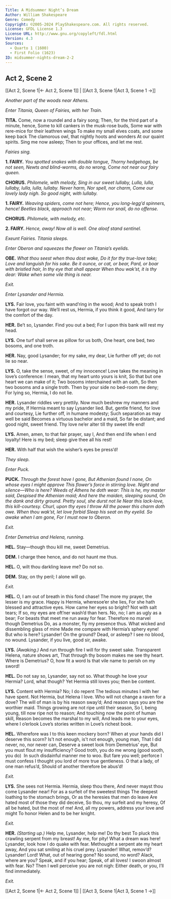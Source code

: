 ```yaml
---
Title: A Midsummer Night’s Dream
Author: William Shakespeare
Genre: Comedy
Copyright: ©2005-2024 PlayShakespeare.com. All rights reserved.
License: GFDL License 1.3
License URL: http://www.gnu.org/copyleft/fdl.html
Version: 4.3
Sources:
  - Quarto 1 (1600)
  - First Folio (1623)
ID: midsummer-nights-dream-2-2
---
```


## Act 2, Scene 2
[[Act 2, Scene 1|← Act 2, Scene 1]] | [[Act 3, Scene 1|Act 3, Scene 1 →]]

*Another part of the woods near Athens.*

*Enter Titania, Queen of Fairies, with her Train.*

**TITA.**
Come, now a roundel and a fairy song;
Then, for the third part of a minute, hence,
Some to kill cankers in the musk-rose buds,
Some war with rere-mice for their leathren wings
To make my small elves coats, and some keep back
The clamorous owl, that nightly hoots and wonders
At our quaint spirits. Sing me now asleep;
Then to your offices, and let me rest.

*Fairies sing.*

**1. FAIRY.**
*You spotted snakes with double tongue,*
*Thorny hedgehogs, be not seen,*
*Newts and blind-worms, do no wrong,*
*Come not near our fairy queen.*

**CHORUS.**
*Philomele, with melody,*
*Sing in our sweet lullaby,*
*Lulla, lulla, lullaby, lulla, lulla, lullaby.*
*Never harm,*
*Nor spell, nor charm,*
*Come our lovely lady nigh.*
*So good night, with lullaby.*

**1. FAIRY.**
*Weaving spiders, come not here;*
*Hence, you long-legg’d spinners, hence!*
*Beetles black, approach not near;*
*Worm nor snail, do no offense.*

**CHORUS.**
*Philomele, with melody, etc.*

**2. FAIRY.**
*Hence, away! Now all is well.*
*One aloof stand sentinel.*

*Exeunt Fairies. Titania sleeps.*

*Enter Oberon and squeezes the flower on Titania’s eyelids.*

**OBE.**
*What thou seest when thou dost wake,*
*Do it for thy true-love take;*
*Love and languish for his sake.*
*Be it ounce, or cat, or bear,*
*Pard, or boar with bristled hair,*
*In thy eye that shall appear*
*When thou wak’st, it is thy dear:*
*Wake when some vile thing is near.*

*Exit.*

*Enter Lysander and Hermia.*

**LYS.**
Fair love, you faint with wand’ring in the wood;
And to speak troth I have forgot our way.
We’ll rest us, Hermia, if you think it good,
And tarry for the comfort of the day.

**HER.**
Be’t so, Lysander. Find you out a bed;
For I upon this bank will rest my head.

**LYS.**
One turf shall serve as pillow for us both,
One heart, one bed, two bosoms, and one troth.

**HER.**
Nay, good Lysander; for my sake, my dear,
Lie further off yet; do not lie so near.

**LYS.**
O, take the sense, sweet, of my innocence!
Love takes the meaning in love’s conference:
I mean, that my heart unto yours is knit,
So that but one heart we can make of it;
Two bosoms interchained with an oath,
So then two bosoms and a single troth.
Then by your side no bed-room me deny;
For lying so, Hermia, I do not lie.

**HER.**
Lysander riddles very prettily.
Now much beshrew my manners and my pride,
If Hermia meant to say Lysander lied.
But, gentle friend, for love and courtesy,
Lie further off, in humane modesty;
Such separation as may well be said
Becomes a virtuous bachelor and a maid,
So far be distant; and good night, sweet friend.
Thy love ne’er alter till thy sweet life end!

**LYS.**
Amen, amen, to that fair prayer, say I,
And then end life when I end loyalty!
Here is my bed; sleep give thee all his rest!

**HER.**
With half that wish the wisher’s eyes be press’d!

*They sleep.*

*Enter Puck.*

**PUCK.**
*Through the forest have I gone,*
*But Athenian found I none,*
*On whose eyes I might approve*
*This flower’s force in stirring love.*
*Night and silence—Who is here?*
*Weeds of Athens he doth wear:*
*This is he, my master said,*
*Despised the Athenian maid;*
*And here the maiden, sleeping sound,*
*On the dank and dirty ground.*
*Pretty soul, she durst not lie*
*Near this lack-love, this kill-courtesy.*
*Churl, upon thy eyes I throw*
*All the power this charm doth owe.*
*When thou wak’st, let love forbid*
*Sleep his seat on thy eyelid.*
*So awake when I am gone,*
*For I must now to Oberon.*

*Exit.*

*Enter Demetrius and Helena, running.*

**HEL.**
Stay—though thou kill me, sweet Demetrius.

**DEM.**
I charge thee hence, and do not haunt me thus.

**HEL.**
O, wilt thou darkling leave me? Do not so.

**DEM.**
Stay, on thy peril; I alone will go.

*Exit.*

**HEL.**
O, I am out of breath in this fond chase!
The more my prayer, the lesser is my grace.
Happy is Hermia, wheresoe’er she lies,
For she hath blessed and attractive eyes.
How came her eyes so bright? Not with salt tears;
If so, my eyes are oft’ner wash’d than hers.
No, no; I am as ugly as a bear;
For beasts that meet me run away for fear.
Therefore no marvel though Demetrius
Do, as a monster, fly my presence thus.
What wicked and dissembling glass of mine
Made me compare with Hermia’s sphery eyne!
But who is here? Lysander! On the ground?
Dead, or asleep? I see no blood, no wound.
Lysander, if you live, good sir, awake.

**LYS.**
*(Awaking.)*
And run through fire I will for thy sweet sake.
Transparent Helena, nature shows art,
That through thy bosom makes me see thy heart.
Where is Demetrius? O, how fit a word
Is that vile name to perish on my sword!

**HEL.**
Do not say so, Lysander, say not so.
What though he love your Hermia? Lord, what though?
Yet Hermia still loves you; then be content.

**LYS.**
Content with Hermia? No; I do repent
The tedious minutes I with her have spent.
Not Hermia, but Helena I love.
Who will not change a raven for a dove?
The will of man is by his reason sway’d;
And reason says you are the worthier maid.
Things growing are not ripe until their season,
So I, being young, till now ripe not to reason;
And touching now the point of human skill,
Reason becomes the marshal to my will,
And leads me to your eyes, where I o’erlook
Love’s stories written in Love’s richest book.

**HEL.**
Wherefore was I to this keen mockery born?
When at your hands did I deserve this scorn?
Is’t not enough, is’t not enough, young man,
That I did never, no, nor never can,
Deserve a sweet look from Demetrius’ eye,
But you must flout my insufficiency?
Good troth, you do me wrong (good sooth, you do) 
In such disdainful manner me to woo.
But fare you well; perforce I must confess
I thought you lord of more true gentleness.
O that a lady, of one man refus’d,
Should of another therefore be abus’d!

*Exit.*

**LYS.**
She sees not Hermia. Hermia, sleep thou there,
And never mayst thou come Lysander near!
For as a surfeit of the sweetest things
The deepest loathing to the stomach brings,
Or as the heresies that men do leave
Are hated most of those they did deceive,
So thou, my surfeit and my heresy,
Of all be hated, but the most of me!
And, all my powers, address your love and might
To honor Helen and to be her knight.

*Exit.*

**HER.**
*(Starting up.)*
Help me, Lysander, help me! Do thy best
To pluck this crawling serpent from my breast!
Ay me, for pity! What a dream was here!
Lysander, look how I do quake with fear.
Methought a serpent ate my heart away,
And you sat smiling at his cruel prey.
Lysander! What, remov’d? Lysander! Lord!
What, out of hearing gone? No sound, no word?
Alack, where are you? Speak, and if you hear;
Speak, of all loves! I swoon almost with fear.
No? Then I well perceive you are not nigh:
Either death, or you, I’ll find immediately.

*Exit.*

[[Act 2, Scene 1|← Act 2, Scene 1]] | [[Act 3, Scene 1|Act 3, Scene 1 →]]